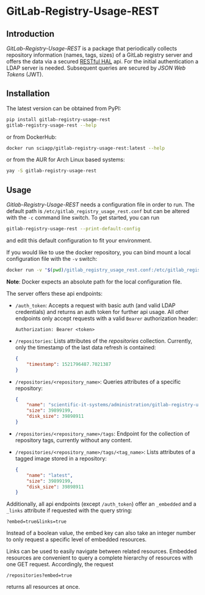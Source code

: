 # GitLab-Registry-Usage-REST

## Introduction

*GitLab-Registry-Usage-REST* is a package that periodically collects repository information (names, tags, sizes) of a
GitLab registry server and offers the data via a secured [RESTful HAL](http://stateless.co/hal_specification.html) api.
For the initial authentication a LDAP server is needed. Subsequent queries are secured by *JSON Web Tokens* (JWT).

## Installation

The latest version can be obtained from PyPI:

```bash
pip install gitlab-registry-usage-rest
gitlab-registry-usage-rest --help
```

or from DockerHub:

```bash
docker run sciapp/gitlab-registry-usage-rest:latest --help
```

or from the AUR for Arch Linux based systems:

```bash
yay -S gitlab-registry-usage-rest
```

## Usage

*Gitlab-Registry-Usage-REST* needs a configuration file in order to run. The default path is
`/etc/gitlab_registry_usage_rest.conf` but can be altered with the `-c` command line switch. To get started, you can run

```bash
gitlab-registry-usage-rest --print-default-config
```

and edit this default configuration to fit your environment.

If you would like to use the docker repository, you can bind mount a local configuration file with the `-v` switch:

```bash
docker run -v "$(pwd)/gitlab_registry_usage_rest.conf:/etc/gitlab_registry_usage_rest.conf" sciapp/gitlab-registry-usage-rest:latest
```

**Note**: Docker expects an absolute path for the local configuration file.

The server offers these api endpoints:

- `/auth_token`: Accepts a request with basic auth (and valid LDAP credentials) and returns an auth token for further
  api usage. All other endpoints only accept requests with a valid `Bearer` authorization header:

  ```http
  Authorization: Bearer <token>
  ```

- `/repositories`: Lists attributes of the *repositories* collection. Currently, only the timestamp of the last data
  refresh is contained:

  ```json
  {
      "timestamp": 1521796487.7021387
  }
  ```

- `/repositories/<repository_name>`: Queries attributes of a specific repository:

  ```json
  {
      "name": "scientific-it-systems/administration/gitlab-registry-usage-rest",
      "size": 39899199,
      "disk_size": 39898911
  }
  ```

- `/repositories/<repository_name>/tags`: Endpoint for the collection of repository tags, currently without any content.

- `/repositories/<repository_name>/tags/<tag_name>`: Lists attributes of a tagged image stored in a repository:

  ```json
  {
      "name": "latest",
      "size": 39899199,
      "disk_size": 39898911
  }
  ```

Additionally, all api endpoints (except `/auth_token`) offer an `_embedded` and a `_links` attribute if requested with
the query string:

```
?embed=true&links=true
```

Instead of a boolean value, the embed key can also take an integer number to only request a specific level of embedded
resources.

Links can be used to easily navigate between related resources. Embedded resources are convenient to query a complete
hierarchy of resources with one GET request. Accordingly, the request

```
/repositories?embed=true
```

returns all resources at once.

